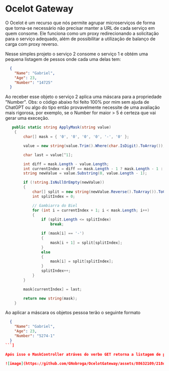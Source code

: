# Ocelot Gateway

O Ocelot é um recurso que nós permite agrupar microserviços de forma que torna-se necessário não precisar manter a URL de cada serviço em quem consome. Ele funciona como um proxy redirecionando 
a solicitação para o serviço adequado, além de possibilitar a utilização de balanço de carga com proxy reverso.

Nesse simples projeto o serviço 2 consome o serviço 1 e obtém uma pequena listagem de pessos onde cada uma delas tem:

```json
  {
    "Name": "Gabriel",
    "Age": 23,
    "Number": "14725"
  }
````

Ao receber esse objeto o serviço 2 aplica uma máscara para a propriedade "Number". Obs: o código abaixo foi feito 100% por mim sem ajuda de ChatGPT ou algo do tipo então provavelmente
necessite de uma avaliação mais rigorosa, por exemplo, se o Number for maior > 5 é certeza que vai gerar uma execeção.

```cs
   public static string ApplyMask(string value)
    {
        char[] mask = { '0', '0', '0', '0', '-', '0' };

        value = new string(value.Trim().Where(char.IsDigit).ToArray());

        char last = value[^1];

        int diff = mask.Length - value.Length;
        int currentIndex = diff == mask.Length - 1 ? mask.Length - 1 : diff - 1;
        string newValue = value.Substring(0, value.Length - 1);

        if (!string.IsNullOrEmpty(newValue))
        {
            char[] split = new string(newValue.Reverse().ToArray()).ToCharArray();
            int splitIndex = 0;

            // Gambiarra do Biel
            for (int i = currentIndex + 1; i < mask.Length; i++)
            {
                if (split.Length <= splitIndex)
                    break;

                if (mask[i] == '-')
                {
                    mask[i + 1] = split[splitIndex];
                }
                else
                {
                    mask[i] = split[splitIndex];
                }
                splitIndex++;
            }
        }

        mask[currentIndex] = last;

        return new string(mask);
    }
````

Ao aplicar a máscara os objetos pessoa terão o seguinte formato

```json
  {
    "Name": "Gabriel",
    "Age": 23, 
    "Number": "5274-1"
  }
```]

Após isso o MaskController atráves do verbo GET retorna a listagem de pessoas com essas alterações

![image](https://github.com/GNobroga/OcelotGateway/assets/88632109/218d1ffe-331f-452e-9ce6-36b0bd7e18df)
